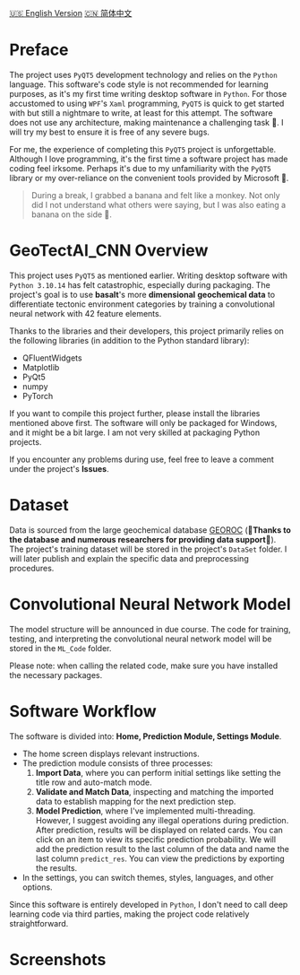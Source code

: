 [🇺🇸 English Version]() [🇨🇳 简体中文]() 

# Preface

The project uses `PyQT5` development technology and relies on the `Python` language. This software's code style is not recommended for learning purposes, as it's my first time writing desktop software in `Python`. For those accustomed to using `WPF`'s `Xaml` programming, `PyQT5` is quick to get started with but still a nightmare to write, at least for this attempt. The software does not use any architecture, making maintenance a challenging task 🤮. I will try my best to ensure it is free of any severe bugs.

For me, the experience of completing this `PyQT5` project is unforgettable. Although I love programming, it's the first time a software project has made coding feel irksome. Perhaps it's due to my unfamiliarity with the `PyQT5` library or my over-reliance on the convenient tools provided by Microsoft 🤔.

> During a break, I grabbed a banana and felt like a monkey. Not only did I not understand what others were saying, but I was also eating a banana on the side 🍌.

# GeoTectAI_CNN Overview

This project uses `PyQT5` as mentioned earlier. Writing desktop software with `Python 3.10.14` has felt catastrophic, especially during packaging. The project's goal is to use **basalt**'s more **dimensional** **geochemical data** to differentiate tectonic environment categories by training a convolutional neural network with 42 feature elements.

Thanks to the libraries and their developers, this project primarily relies on the following libraries (in addition to the Python standard library):

* QFluentWidgets
* Matplotlib
* PyQt5
* numpy
* PyTorch

If you want to compile this project further, please install the libraries mentioned above first. The software will only be packaged for Windows, and it might be a bit large. I am not very skilled at packaging Python projects.

If you encounter any problems during use, feel free to leave a comment under the project's **Issues**.

# Dataset

Data is sourced from the large geochemical database [GEOROC](http://georoc.mpch-mainz.gwdg.de/georoc/) (🌹**Thanks to the database and numerous researchers for providing data support**🌹). The project's training dataset will be stored in the project's `DataSet` folder. I will later publish and explain the specific data and preprocessing procedures.

# Convolutional Neural Network Model

The model structure will be announced in due course. The code for training, testing, and interpreting the convolutional neural network model will be stored in the `ML_Code` folder.

Please note: when calling the related code, make sure you have installed the necessary packages.

# Software Workflow

The software is divided into: **Home, Prediction Module, Settings Module**.

* The home screen displays relevant instructions.
* The prediction module consists of three processes:
  1. **Import Data**, where you can perform initial settings like setting the title row and auto-match mode.
  2. **Validate and Match Data**, inspecting and matching the imported data to establish mapping for the next prediction step.
  3. **Model Prediction**, where I've implemented multi-threading. However, I suggest avoiding any illegal operations during prediction. After prediction, results will be displayed on related cards. You can click on an item to view its specific prediction probability. We will add the prediction result to the last column of the data and name the last column `predict_res`. You can view the predictions by exporting the results.
* In the settings, you can switch themes, styles, languages, and other options.

Since this software is entirely developed in `Python`, I don't need to call deep learning code via third parties, making the project code relatively straightforward.

# Screenshots
